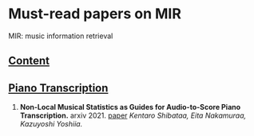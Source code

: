 # Must-read papers on MIR
MIR: music information retrieval


## [Content](#content)


## [Piano Transcription](#content)
1. **Non-Local Musical Statistics as Guides for Audio-to-Score Piano Transcription.** arxiv 2021. [paper](https://arxiv.org/pdf/2008.12710.pdf)
    *Kentaro Shibataa, Eita Nakamuraa, Kazuyoshi Yoshiia.* 
